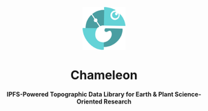 <div align="center">
    <img src="img/chameleon-logo.png" width=100>
    <h1>Chameleon</h1>
    <strong>IPFS-Powered Topographic Data Library for Earth & Plant Science-Oriented Research</strong>
</div>
